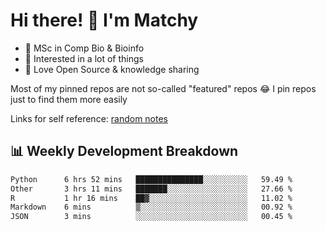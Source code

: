 # Hi there! 👋 I'm Matchy

- 🧬 MSc in Comp Bio & Bioinfo
- 🎈 Interested in a lot of things
- 💜 Love Open Source & knowledge sharing

Most of my pinned repos are not so-called "featured" repos 😂 I pin repos just to find them more easily

Links for self reference: [random notes](https://matchy233.github.io/random-notes)

## 📊 Weekly Development Breakdown

<!--START_SECTION:waka-->

```txt
Python      6 hrs 52 mins   ███████████████░░░░░░░░░░   59.49 %
Other       3 hrs 11 mins   ███████░░░░░░░░░░░░░░░░░░   27.66 %
R           1 hr 16 mins    ██▓░░░░░░░░░░░░░░░░░░░░░░   11.02 %
Markdown    6 mins          ▒░░░░░░░░░░░░░░░░░░░░░░░░   00.92 %
JSON        3 mins          ░░░░░░░░░░░░░░░░░░░░░░░░░   00.45 %
```

<!--END_SECTION:waka-->
